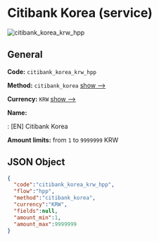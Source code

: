
# Citibank Korea (service) 
![citibank_korea_krw_hpp](https://static.openfintech.io/payment_methods/citibank_korea_krw_hpp/logo.svg?w=400&c=v0.59.26#w200)  

## General 
 
**Code:** `citibank_korea_krw_hpp` 
 
**Method:** `citibank_korea` 
 [show -->](/payment-methods/citibank_korea/) 
 
**Currency:** `KRW` [show -->](/currencies/KRW/) 
 
**Name:** 
 
:	[EN] Citibank Korea 
 
**Amount limits:** from `1` to `9999999` KRW 

## JSON Object 

```json
{
  "code":"citibank_korea_krw_hpp",
  "flow":"hpp",
  "method":"citibank_korea",
  "currency":"KRW",
  "fields":null,
  "amount_min":1,
  "amount_max":9999999
}
```  
